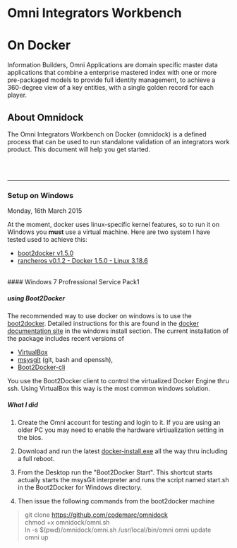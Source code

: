 # Omni Integrators Workbench
# On Docker


Information Builders, Omni Applications are domain specific master data applications that combine a enterprise mastered index with one or more pre-packaged models to provide full identity management, to achieve a 360-degree view of a key entities, with a single golden record for each player.

## About Omnidock
The Omni Integrators Workbench on Docker (omnidock) is a defined process that can be used to run standalone validation of an integrators work product. This document will help you get started.

<br/><br/><hr/>
### Setup on  Windows
Monday, 16th March 2015

At the moment, docker uses linux-specific kernel features, so to run it on Windows you **must** use a virtual machine. Here are two system I have tested used to achieve this:

* [boot2docker v1.5.0](https://github.com/boot2docker/windows-installer/releases/tag/v1.5.0) 
* [rancheros v0.1.2 - Docker 1.5.0 - Linux 3.18.6](https://github.com/rancherio/os/releases/download/v0.1.2/rancheros.iso)

<br/>
#### Windows 7 Profressional Service Pack1


##### using Boot2Docker
The recommended way to use docker on windows is to use the [boot2docker](http://boot2docker.io/). Detailed instructions for this are found in the [docker documentation site](https://docs.docker.com/installation/windows/) in the windows install section. The current installation of the package includes recent versions of

* [VirtualBox](https://www.virtualbox.org)  
* [msysgit](http://msysgit.github.io/) (git, bash and openssh),  
* [Boot2Docker-cli](https://github.com/boot2docker/boot2docker-cli)

You use the Boot2Docker client to control the virtualized Docker Engine thru ssh. Using VirtualBox this way is the most common windows solution.

##### What I did

1. Create the Omni account for testing and login to it. If you are using an older PC you may need to enable the hardware virtiualization setting in the bios.  

1. Download and run the latest [docker-install.exe](https://github.com/boot2docker/windows-installer/releases/tag/v1.5.0) all the way thru including a full reboot.

1. From the Desktop run the "Boot2Docker Start". This shortcut starts actually starts the msysGit interpreter and runs the script named start.sh in the Boot2Docker for Windows directory. 

1. Then issue the following commands from the boot2docker machine
> git clone https://github.com/codemarc/omnidock  
> chmod +x omnidock/omni.sh  
> ln -s $(pwd)/omnidock/omni.sh /usr/local/bin/omni
> omni update  
> omni up

